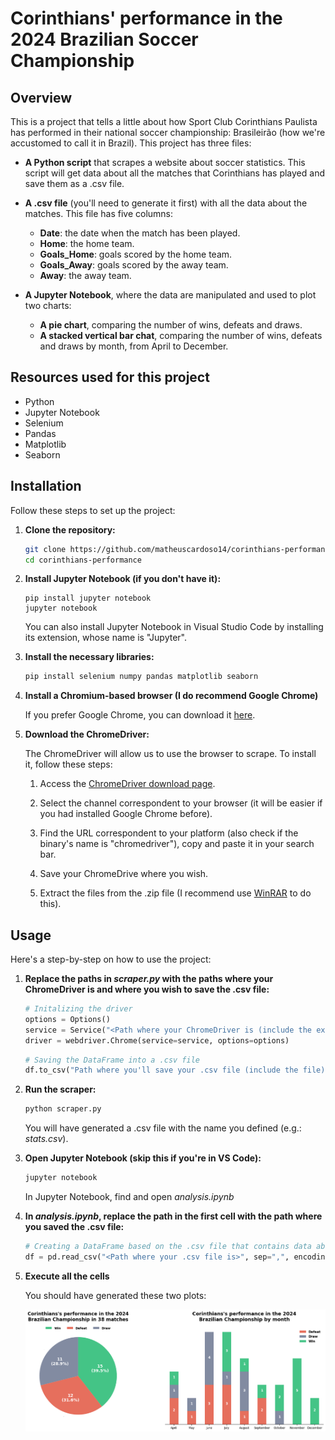 # **Corinthians' performance in the 2024 Brazilian Soccer Championship**

## Overview
This is a project that tells a little about how Sport Club Corinthians Paulista has performed in their national soccer championship: Brasileirão (how we're accustomed to call it in Brazil). This project has three files:

- **A Python script** that scrapes a website about soccer statistics. This script will get data about all the matches that Corinthians has played and save them as a .csv file.
- **A .csv file** (you'll need to generate it first) with all the data about the matches. This file has five columns:
    - **Date**: the date when the match has been played.
    - **Home**: the home team.
    - **Goals_Home**: goals scored by the home team.
    - **Goals_Away**: goals scored by the away team.
    - **Away**: the away team.

- **A Jupyter Notebook**, where the data are manipulated and used to plot two charts:
    - **A pie chart**, comparing the number of wins, defeats and draws.
    - **A stacked vertical bar chat**, comparing the number of wins, defeats and draws by month, from April to December.

## Resources used for this project

- Python
- Jupyter Notebook
- Selenium
- Pandas
- Matplotlib
- Seaborn

## Installation
Follow these steps to set up the project:

1. **Clone the repository:**

    ``` bash
    git clone https://github.com/matheuscardoso14/corinthians-performance.git
    cd corinthians-performance
    ```
2. **Install Jupyter Notebook (if you don't have it):**
    ```
    pip install jupyter notebook
    jupyter notebook
    ```
    You can also install Jupyter Notebook in Visual Studio Code by installing its extension, whose name is "Jupyter".

3. **Install the necessary libraries:**
    ``` bash
    pip install selenium numpy pandas matplotlib seaborn
    ```

4. **Install a Chromium-based browser (I do recommend Google Chrome)**

    If you prefer Google Chrome, you can download it [here](https://www.google.com/intl/en-US/chrome/).


5. **Download the ChromeDriver:**

    The ChromeDriver will allow us to use the browser to scrape. To install it, follow these steps:
    
    1. Access the [ChromeDriver download page](https://googlechromelabs.github.io/chrome-for-testing/).

    2. Select the channel correspondent to your browser (it will be easier if you had installed Google Chrome before).

    3. Find the URL correspondent to your platform (also check if the binary's name is "chromedriver"), copy and paste it in your search bar.

    4. Save your ChromeDrive where you wish.

    5. Extract the files from the .zip file (I recommend use [WinRAR](https://www.win-rar.com/) to do this).
    
## Usage
Here's a step-by-step on how to use the project:

1. **Replace the paths in *scraper.py* with the paths where your ChromeDriver is and where you wish to save the .csv file:**

    ``` python
    # Initalizing the driver
    options = Options()
    service = Service("<Path where your ChromeDriver is (include the executable file)>")
    driver = webdriver.Chrome(service=service, options=options)
    ```
    ``` python
    # Saving the DataFrame into a .csv file
    df.to_csv("Path where you'll save your .csv file (include the file)", sep=",", index=False, encoding="1252")
    ```

2. **Run the scraper:**

    ``` bash
    python scraper.py
    ```
    You will have generated a .csv file with the name you defined (e.g.: *stats.csv*).

3. **Open Jupyter Notebook (skip this if you're in VS Code):**

    ``` bash
    jupyter notebook
    ```
    In Jupyter Notebook, find and open *analysis.ipynb*

4. **In *analysis.ipynb*, replace the path in the first cell with the path where you saved the .csv file:**

    ``` python
    # Creating a DataFrame based on the .csv file that contains data about all Corinthians" matches
    df = pd.read_csv("<Path where your .csv file is>", sep=",", encoding="1252")
    ```

5. **Execute all the cells**
    
    You should have generated these two plots:

    ![Plots](./plot.png)
